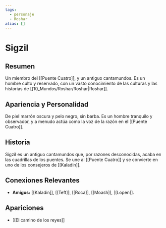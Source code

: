 ```yaml
---
tags:
  - personaje
  - Roshar
alias: []
---
```


# Sigzil

## Resumen
Un miembro del [[Puente Cuatro]], y un antiguo cantamundos. Es un hombre culto y reservado, con un vasto conocimiento de las culturas y las historias de [[10_Mundos/Roshar/Roshar|Roshar]].

## Apariencia y Personalidad
De piel marrón oscura y pelo negro, sin barba. Es un hombre tranquilo y observador, y a menudo actúa como la voz de la razón en el [[Puente Cuatro]].

## Historia
Sigzil es un antiguo cantamundos que, por razones desconocidas, acaba en las cuadrillas de los puentes. Se une al [[Puente Cuatro]] y se convierte en uno de los consejeros de [[Kaladin]].

## Conexiones Relevantes
* **Amigos:** [[Kaladin]], [[Teft]], [[Roca]], [[Moash]], [[Lopen]].

## Apariciones
* [[El camino de los reyes]]
